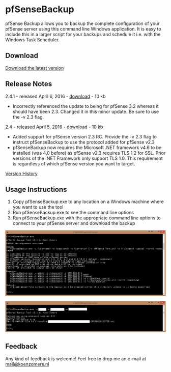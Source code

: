 # pfSenseBackup
pfSense Backup allows you to backup the complete configuration of your pfSense server using this command line Windows application. It is easy to include this in a larger script for your backups and schedule it i.e. with the Windows Task Scheduler.

## Download

[Download the latest version](https://github.com/KoenZomers/pfSenseBackup/raw/master/Releases/pfSenseBackupv2.4.1.zip)

## Release Notes

2.4.1 - released April 6, 2016 - [download](https://github.com/KoenZomers/pfSenseBackup/raw/master/Releases/pfSenseBackupv2.4.1.zip) - 10 kb

- Incorrectly referenced the update to being for pfSense 3.2 whereas it should have been 2.3. Changed it in this minor update. Be sure to use the -v 2.3 flag.

2.4 - released April 5, 2016 - [download](https://github.com/KoenZomers/pfSenseBackup/raw/master/Releases/pfSenseBackupv2.4.zip) - 10 kb

- Added support for pfSense version 2.3 RC. Provide the -v 2.3 flag to instruct pfSenseBackup to use the protocol added for pfSense v2.3
- pfSenseBackup now requires the Microsoft .NET framework v4.6 to be installed (was 4.0 before) as pfSense v2.3 requires TLS 1.2 for SSL. Prior versions of the .NET Framework only support TLS 1.0. This requirement is regardless of which pfSense version you want to target.

[Version History](https://github.com/KoenZomers/pfSenseBackup/blob/master/VersionHistory.md)

## Usage Instructions

1. Copy pfSenseBackup.exe to any location on a Windows machine where you want to use the tool
2. Run pfSenseBackup.exe to see the command line options
3. Run pfSenseBackup.exe with the appropriate command line options to connect to your pfSense server and download the backup

![](./Documentation/Images/Help.png)

![](./Documentation/Images/SampleExecution.png)

## Feedback

Any kind of feedback is welcome! Feel free to drop me an e-mail at mail@koenzomers.nl